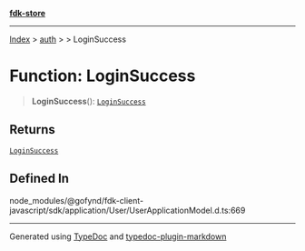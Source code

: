 [**fdk-store**](../../../README.md)
***

[Index](../../../API.md) > [auth](../../README.md) > [<internal>](../README.md) > LoginSuccess

# Function: LoginSuccess

> **LoginSuccess**(): [`LoginSuccess`](../type-aliases/type-alias.LoginSuccess.md)

## Returns

[`LoginSuccess`](../type-aliases/type-alias.LoginSuccess.md)

## Defined In

node\_modules/@gofynd/fdk-client-javascript/sdk/application/User/UserApplicationModel.d.ts:669

***
Generated using [TypeDoc](https://typedoc.org/) and [typedoc-plugin-markdown](https://www.npmjs.com/package/typedoc-plugin-markdown)
